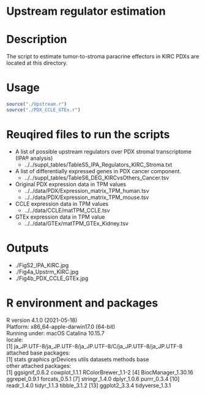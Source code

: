 # Upstream regulator estimation

# Description
The script to estimate tumor-to-stroma paracrine effectors in KIRC PDXs are located at this directory.

# Usage
```R
source("./Upstream.r")
source("./PDX_CCLE_GTEx.r")
```

# Reuqired files to run the scripts
- A list of possible upstream regulators over PDX stromal transcriptome (IPA® analysis) 
  - ../../suppl_tables/TableS5_IPA_Regulators_KIRC_Stroma.txt
- A list of differentially expressed genes in PDX cancer component.
  - ../../suppl_tables/TableS6_DEG_KIRCvsOthers_Cancer.tsv
- Original PDX expression data in TPM values  
  - ../../data/PDX/Expression_matrix_TPM_human.tsv
  - ../../data/PDX/Expression_matrix_TPM_mouse.tsv
- CCLE expression data in TPM values
  - ../../data/CCLE/matTPM_CCLE.tsv
- GTEx expression data in TPM value
  - ../../data/GTEx/matTPM_GTEx_Kidney.tsv

# Outputs
- ./FigS2_IPA_KIRC.jpg
- ./Fig4a_Upstrm_KIRC.jpg
- ./Fig4b_PDX_CCLE_GTEx.jpg

# R environment and packages
R version 4.1.0 (2021-05-18)  
Platform: x86_64-apple-darwin17.0 (64-bit)  
Running under: macOS Catalina 10.15.7  
locale:  
[1] ja_JP.UTF-8/ja_JP.UTF-8/ja_JP.UTF-8/C/ja_JP.UTF-8/ja_JP.UTF-8  
attached base packages:  
[1] stats     graphics  grDevices utils     datasets  methods   base  
other attached packages:  
 [1] ggsignif_0.6.2      cowplot_1.1.1       RColorBrewer_1.1-2
 [4] BiocManager_1.30.16 ggrepel_0.9.1       forcats_0.5.1
 [7] stringr_1.4.0       dplyr_1.0.6         purrr_0.3.4
[10] readr_1.4.0         tidyr_1.1.3         tibble_3.1.2
[13] ggplot2_3.3.4       tidyverse_1.3.1